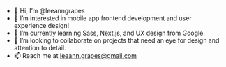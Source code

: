 - 👋 Hi, I’m @leeanngrapes
- 👀 I’m interested in mobile app frontend development and user experience design!
- 🌱 I’m currently learning Sass, Next.js, and UX design from Google.
- 💞️ I’m looking to collaborate on projects that need an eye for design and attention to detail.
- 📫 Reach me at leeann.grapes@gmail.com
